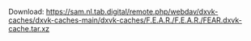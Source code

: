 Download: https://sam.nl.tab.digital/remote.php/webdav/dxvk-caches/dxvk-caches-main/dxvk-caches/F.E.A.R./F.E.A.R./FEAR.dxvk-cache.tar.xz
